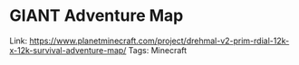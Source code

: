 # GIANT Adventure Map

Link: https://www.planetminecraft.com/project/drehmal-v2-prim-rdial-12k-x-12k-survival-adventure-map/
Tags: Minecraft